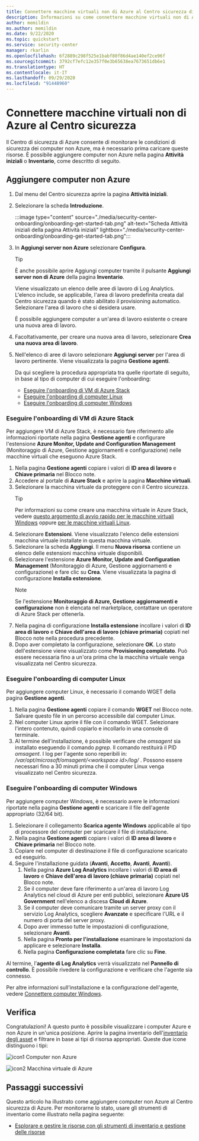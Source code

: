 ```yaml
---
title: Connettere macchine virtuali non di Azure al Centro sicurezza di Azure
description: Informazioni su come connettere macchine virtuali non di Azure al Centro sicurezza di Azure
author: memildin
ms.author: memildin
ms.date: 9/22/2020
ms.topic: quickstart
ms.service: security-center
manager: rkarlin
ms.openlocfilehash: 6f2889c298f525e1babf80f86d4ae140ef2ce96f
ms.sourcegitcommit: 3792cf7efc12e357f0e3b65638ea7673651db6e1
ms.translationtype: HT
ms.contentlocale: it-IT
ms.lasthandoff: 09/29/2020
ms.locfileid: "91448960"
---
```

#  <a name="connect-your-non-azure-machines-to-security-center"></a>Connettere macchine virtuali non di Azure al Centro sicurezza

Il Centro di sicurezza di Azure consente di monitorare le condizioni di sicurezza dei computer non Azure, ma è necessario prima caricare queste risorse. È possibile aggiungere computer non Azure nella pagina **Attività iniziali** o **Inventario**, come descritto di seguito.

## <a name="add-non-azure-computers"></a>Aggiungere computer non Azure 

1. Dal menu del Centro sicurezza aprire la pagina **Attività iniziali**.
1. Selezionare la scheda **Introduzione**.

    :::image type="content" source="./media/security-center-onboarding/onboarding-get-started-tab.png" alt-text="Scheda Attività iniziali della pagina Attività iniziali" lightbox="./media/security-center-onboarding/onboarding-get-started-tab.png":::

1. In **Aggiungi server non Azure** selezionare **Configura**.

    > [!TIP]
    > È anche possibile aprire Aggiungi computer tramite il pulsante **Aggiungi server non di Azure** della pagina **Inventario**.

    Viene visualizzato un elenco delle aree di lavoro di Log Analytics. L'elenco include, se applicabile, l'area di lavoro predefinita creata dal Centro sicurezza quando è stato abilitato il provisioning automatico. Selezionare l'area di lavoro che si desidera usare.

    È possibile aggiungere computer a un'area di lavoro esistente o creare una nuova area di lavoro. 

1. Facoltativamente, per creare una nuova area di lavoro, selezionare **Crea una nuova area di lavoro**.

1. Nell'elenco di aree di lavoro selezionare **Aggiungi server** per l'area di lavoro pertinente.
    Viene visualizzata la pagina **Gestione agenti**.

    Da qui scegliere la procedura appropriata tra quelle riportate di seguito, in base al tipo di computer di cui eseguire l'onboarding:

    - [Eseguire l'onboarding di VM di Azure Stack](#onboard-your-azure-stack-vms)
    - [Eseguire l'onboarding di computer Linux](#onboard-your-linux-machines)
    - [Eseguire l'onboarding di computer Windows](#onboard-your-windows-machines)


### <a name="onboard-your-azure-stack-vms"></a>Eseguire l'onboarding di VM di Azure Stack
Per aggiungere VM di Azure Stack, è necessario fare riferimento alle informazioni riportate nella pagina **Gestione agenti** e configurare l'estensione **Azure Monitor, Update and Configuration Management** (Monitoraggio di Azure, Gestione aggiornamenti e configurazione) nelle macchine virtuali che eseguono Azure Stack.
1. Nella pagina **Gestione agenti** copiare i valori di **ID area di lavoro** e **Chiave primaria** nel Blocco note.
1. Accedere al portale di **Azure Stack** e aprire la pagina **Macchine virtuali**.
1. Selezionare la macchina virtuale da proteggere con il Centro sicurezza.
    >[!TIP]
    > Per informazioni su come creare una macchina virtuale in Azure Stack, vedere [questo argomento di avvio rapido per le macchine virtuali Windows](https://docs.microsoft.com/azure/azure-stack/user/azure-stack-quick-windows-portal) oppure [per le macchine virtuali Linux](https://docs.microsoft.com/azure/azure-stack/user/azure-stack-quick-linux-portal).
1. Selezionare **Estensioni**. Viene visualizzato l'elenco delle estensioni macchina virtuale installate in questa macchina virtuale.
1. Selezionare la scheda **Aggiungi**. Il menu **Nuova risorsa** contiene un elenco delle estensioni macchina virtuale disponibili.
1. Selezionare l'estensione **Azure Monitor, Update and Configuration Management** (Monitoraggio di Azure, Gestione aggiornamenti e configurazione) e fare clic su **Crea**. Viene visualizzata la pagina di configurazione **Installa estensione**.
    >[!NOTE]
    > Se l'estensione **Monitoraggio di Azure, Gestione aggiornamenti e configurazione** non è elencata nel marketplace, contattare un operatore di Azure Stack per ottenerla.
1. Nella pagina di configurazione **Installa estensione** incollare i valori di **ID area di lavoro** e **Chiave dell'area di lavoro (chiave primaria)** copiati nel Blocco note nella procedura precedente.
1. Dopo aver completato la configurazione, selezionare **OK**. Lo stato dell'estensione viene visualizzato come **Provisioning completato**. Può essere necessaria fino a un'ora prima che la macchina virtuale venga visualizzata nel Centro sicurezza.


### <a name="onboard-your-linux-machines"></a>Eseguire l'onboarding di computer Linux
Per aggiungere computer Linux, è necessario il comando WGET della pagina **Gestione agenti**.
1. Nella pagina **Gestione agenti** copiare il comando **WGET** nel Blocco note. Salvare questo file in un percorso accessibile dal computer Linux.
1. Nel computer Linux aprire il file con il comando WGET. Selezionare l'intero contenuto, quindi copiarlo e incollarlo in una console di terminale.
1. Al termine dell'installazione, è possibile verificare che *omsagent* sia installato eseguendo il comando *pgrep*. Il comando restituirà il PID *omsagent*.
    I log per l'agente sono reperibili in: */var/opt/microsoft/omsagent/\<workspace id>/log/* . Possono essere necessari fino a 30 minuti prima che il computer Linux venga visualizzato nel Centro sicurezza.


### <a name="onboard-your-windows-machines"></a>Eseguire l'onboarding di computer Windows
Per aggiungere computer Windows, è necessario avere le informazioni riportate nella pagina **Gestione agenti** e scaricare il file dell'agente appropriato (32/64 bit).
1. Selezionare il collegamento **Scarica agente Windows** applicabile al tipo di processore del computer per scaricare il file di installazione.
1. Nella pagina **Gestione agenti** copiare i valori di **ID area di lavoro** e **Chiave primaria** nel Blocco note.
1. Copiare nel computer di destinazione il file di configurazione scaricato ed eseguirlo.
1. Seguire l'installazione guidata (**Avanti**, **Accetto**, **Avanti**, **Avanti**).
    1. Nella pagina **Azure Log Analytics** incollare i valori di **ID area di lavoro** e **Chiave dell'area di lavoro (chiave primaria)** copiati nel Blocco note.
    1. Se il computer deve fare riferimento a un'area di lavoro Log Analytics nel cloud di Azure per enti pubblici, selezionare **Azure US Government** nell'elenco a discesa **Cloud di Azure**.
    1. Se il computer deve comunicare tramite un server proxy con il servizio Log Analytics, scegliere **Avanzate** e specificare l'URL e il numero di porta del server proxy.
    1. Dopo aver immesso tutte le impostazioni di configurazione, selezionare **Avanti**.
    1. Nella pagina **Pronto per l'installazione** esaminare le impostazioni da applicare e selezionare **Installa**.
    1. Nella pagina **Configurazione completata** fare clic su **Fine**.

Al termine, l'**agente di Log Analytics** verrà visualizzato nel **Pannello di controllo**. È possibile rivedere la configurazione e verificare che l'agente sia connesso.

Per altre informazioni sull'installazione e la configurazione dell'agente, vedere [Connettere computer Windows](../azure-monitor/platform/agent-windows.md#install-agent-using-setup-wizard).


## <a name="verifying"></a>Verifica
Congratulazioni! A questo punto è possibile visualizzare i computer Azure e non Azure in un'unica posizione. Aprire la pagina inventario dell'[inventario degli asset](asset-inventory.md) e filtrare in base ai tipi di risorsa appropriati. Queste due icone distinguono i tipi:

  ![icon1](./media/quick-onboard-linux-computer/security-center-monitoring-icon1.png) Computer non Azure

  ![icon2](./media/quick-onboard-linux-computer/security-center-monitoring-icon2.png) Macchina virtuale di Azure


## <a name="next-steps"></a>Passaggi successivi

Questo articolo ha illustrato come aggiungere computer non Azure al Centro sicurezza di Azure. Per monitorarne lo stato, usare gli strumenti di inventario come illustrato nella pagina seguente:

- [Esplorare e gestire le risorse con gli strumenti di inventario e gestione delle risorse](asset-inventory.md)